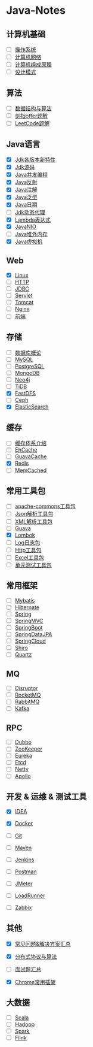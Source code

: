 # Java-Notes

## 计算机基础

- [ ] [操作系统](https://github.com/Rocks526/Java-Notes/blob/master/docs/cs/操作系统.md)
- [ ] [计算机网络](https://github.com/Rocks526/Java-Notes/blob/master/docs/cs/计算机网络.md)
- [ ] [计算机组成原理](https://github.com/Rocks526/Java-Notes/blob/master/docs/cs/计算机组成原理.md)
- [ ] [设计模式](https://github.com/Rocks526/Java-Notes/blob/master/docs/cs/设计模式.md)

## 算法

- [ ] [数据结构与算法](https://github.com/Rocks526/Java-Notes/blob/master/docs/算法/数据结构与算法.md)
- [ ] [剑指offer题解](https://github.com/Rocks526/Java-Notes/blob/master/docs/算法/剑指offer题解.md)
- [ ] [LeetCode题解](https://github.com/Rocks526/Java-Notes/blob/master/docs/算法/LeetCode题解.md)

## Java语言

- [x] [Jdk各版本新特性](https://github.com/Rocks526/Java-Notes/blob/master/docs/Java/Jdk各版本新特性.md)
- [x] [Jdk源码](https://github.com/Rocks526/Jdk8-Notes)
- [x] [Java并发编程](https://github.com/Rocks526/Java-Notes/blob/master/docs/Java/Java并发编程.md)
- [x] [Java反射](https://github.com/Rocks526/Java-Notes/blob/master/docs/Java/Java反射.md)
- [x] [Java注解](https://github.com/Rocks526/Java-Notes/blob/master/docs/Java/Java注解.md)
- [x] [Java泛型](https://github.com/Rocks526/Java-Notes/blob/master/docs/Java/Java泛型.md)
- [x] [Java日期](https://github.com/Rocks526/Java-Notes/blob/master/docs/Java/Java日期.md)
- [ ] [Jdk动态代理](https://github.com/Rocks526/Java-Notes/blob/master/docs/Java/Jdk动态代理.md)
- [x] [Lambda表达式](https://github.com/Rocks526/Java-Notes/blob/master/docs/Java/Lambda.md)
- [x] [JavaNIO](https://github.com/Rocks526/Java-Notes/blob/master/docs/Java/JavaNIO.md)
- [ ] [Java堆外内存](https://github.com/Rocks526/Java-Notes/blob/master/docs/Java/Java堆外内存.md)
- [x] [Java虚拟机](https://github.com/Rocks526/Java-Notes/blob/master/docs/Java/Java虚拟机.md)

## Web

- [x] [Linux](https://github.com/Rocks526/Java-Notes/blob/master/docs/web/Linux.md)
- [ ] [HTTP](https://github.com/Rocks526/Java-Notes/blob/master/docs/web/HTTP.md)
- [ ] [JDBC](https://github.com/Rocks526/Java-Notes/blob/master/docs/web/JDBC.md)
- [ ] [Servlet](https://github.com/Rocks526/Java-Notes/blob/master/docs/web/Servlet.md)
- [ ] [Tomcat](https://github.com/Rocks526/Java-Notes/blob/master/docs/web/Tomcat.md)
- [ ] [Nginx](https://github.com/Rocks526/Java-Notes/blob/master/docs/web/Nginx.md)
- [ ] [前端](https://github.com/Rocks526/Java-Notes/blob/master/docs/web/前端.md)

## 存储

- [ ] [数据库概论](https://github.com/Rocks526/Java-Notes/blob/master/docs/存储/数据库概论.md)
- [ ] [MySQL](https://github.com/Rocks526/Java-Notes/blob/master/docs/存储/MySQL.md)
- [ ] [PostgreSQL](https://github.com/Rocks526/Java-Notes/blob/master/docs/存储/PostgreSQL.md)
- [ ] [MongoDB](https://github.com/Rocks526/Java-Notes/blob/master/docs/存储/MongoDB.md)
- [ ] [Neo4j](https://github.com/Rocks526/Java-Notes/blob/master/docs/存储/Neo4j.md)
- [ ] [TiDB](https://github.com/Rocks526/Java-Notes/blob/master/docs/存储/TiDB.md)
- [x] [FastDFS](https://github.com/Rocks526/Java-Notes/blob/master/docs/存储/FastDFS.md)
- [ ] [Ceph](https://github.com/Rocks526/Java-Notes/blob/master/docs/存储/Ceph.md)
- [x] [ElasticSearch](https://github.com/Rocks526/Java-Notes/blob/master/docs/存储/ElasticSearch.md)

## 缓存

- [ ] [缓存体系介绍](https://github.com/Rocks526/Java-Notes/blob/master/docs/缓存/缓存体系介绍.md)
- [ ] [EhCache](https://github.com/Rocks526/Java-Notes/blob/master/docs/存储/EhCache.md)
- [ ] [GuavaCache](https://github.com/Rocks526/Java-Notes/blob/master/docs/存储/GuavaCache.md)
- [x] [Redis](https://github.com/Rocks526/Java-Notes/blob/master/docs/存储/Redis.md)
- [ ] [MemCached](https://github.com/Rocks526/Java-Notes/blob/master/docs/存储/MemCached.md)

## 常用工具包

- [ ] [apache-commons工具包](https://github.com/Rocks526/Java-Notes/blob/master/docs/常用工具包/apache-commons工具包.md)
- [ ] [Json解析工具包](https://github.com/Rocks526/Java-Notes/blob/master/docs/常用工具包/Json解析工具包.md)
- [ ] [XML解析工具包](https://github.com/Rocks526/Java-Notes/blob/master/docs/常用工具包/XML解析工具包.md)
- [ ] [Guava](https://github.com/Rocks526/Java-Notes/blob/master/docs/常用工具包/Guava.md)
- [x] [Lombok](https://github.com/Rocks526/Java-Notes/blob/master/docs/常用工具包/Lombok.md)
- [ ] [Log日志包](https://github.com/Rocks526/Java-Notes/blob/master/docs/常用工具包/Log日志包.md)
- [ ] [Http工具包](https://github.com/Rocks526/Java-Notes/blob/master/docs/常用工具包/Http工具包.md)
- [ ] [Excel工具包](https://github.com/Rocks526/Java-Notes/blob/master/docs/常用工具包/Excel工具包.md)
- [ ] [单元测试工具包](https://github.com/Rocks526/Java-Notes/blob/master/docs/常用工具包/UnitTest工具包.md)

## 常用框架

- [ ] [Mybatis](https://github.com/Rocks526/Java-Notes/blob/master/docs/常用框架/Mybatis.md)
- [ ] [Hibernate](https://github.com/Rocks526/Java-Notes/blob/master/docs/常用框架/Hibernate.md)
- [ ] [Spring](https://github.com/Rocks526/Java-Notes/blob/master/docs/常用框架/Spring.md)
- [ ] [SpringMVC](https://github.com/Rocks526/Java-Notes/blob/master/docs/常用框架/SpringMVC.md)
- [ ] [SpringBoot](https://github.com/Rocks526/Java-Notes/blob/master/docs/常用框架/SpringBoot.md)
- [ ] [SpringDataJPA](https://github.com/Rocks526/Java-Notes/blob/master/docs/常用框架/SpringDataJPA.md)
- [ ] [SpringCloud](https://github.com/Rocks526/Java-Notes/blob/master/docs/常用框架/SpringCloud.md)
- [ ] [Shiro](https://github.com/Rocks526/Java-Notes/blob/master/docs/常用框架/Shiro.md)
- [ ] [Quartz](https://github.com/Rocks526/Java-Notes/blob/master/docs/常用框架/Quartz.md)

## MQ

- [ ] [Disruptor](https://github.com/Rocks526/Java-Notes/blob/master/docs/MQ/Disruptor.md)
- [ ] [RocketMQ](https://github.com/Rocks526/Java-Notes/blob/master/docs/MQ/RocketMQ.md)
- [ ] [RabbitMQ](https://github.com/Rocks526/Java-Notes/blob/master/docs/MQ/RabbitMQ.md)
- [ ] [Kafka](https://github.com/Rocks526/Java-Notes/blob/master/docs/MQ/Kafka.md)

## RPC

- [ ] [Dubbo](https://github.com/Rocks526/Java-Notes/blob/master/docs/RPC/Dubbo.md)
- [ ] [ZooKeeper](https://github.com/Rocks526/Java-Notes/blob/master/docs/RPC/ZooKeeper.md)
- [ ] [Eureka](https://github.com/Rocks526/Java-Notes/blob/master/docs/RPC/Eureka.md)
- [ ] [Etcd](https://github.com/Rocks526/Java-Notes/blob/master/docs/RPC/etcd.md)
- [ ] [Netty](https://github.com/Rocks526/Java-Notes/blob/master/docs/RPC/Netty.md)
- [ ] [Apollo](https://github.com/Rocks526/Java-Notes/blob/master/docs/RPC/Apoll.md)

## 开发 & 运维 & 测试工具

- [x] [IDEA](https://github.com/Rocks526/Java-Notes/blob/master/docs/常用工具/IDEA.md)
- [x] [Docker](https://github.com/Rocks526/Java-Notes/blob/master/docs/常用工具/Docker.md)
- [ ] [Git](https://github.com/Rocks526/Java-Notes/blob/master/docs/常用工具/Git.md)
- [ ] [Maven](https://github.com/Rocks526/Java-Notes/blob/master/docs/常用工具/Maven.md)
- [ ] [Jenkins](https://github.com/Rocks526/Java-Notes/blob/master/docs/常用工具/Jekins.md)
- [ ] [Postman](https://github.com/Rocks526/Java-Notes/blob/master/docs/常用工具/Postman.md)
- [ ] [JMeter](https://github.com/Rocks526/Java-Notes/blob/master/docs/常用工具/JMeter.md)
- [ ] [LoadRunner](https://github.com/Rocks526/Java-Notes/blob/master/docs/常用工具/LoadRunner.md)
- [ ] [Zabbix](https://github.com/Rocks526/Java-Notes/blob/master/docs/常用工具/Zabbix.md)


## 其他

- [x] [常见问题&解决方案汇总](https://github.com/Rocks526/Java-Notes/blob/master/docs/其他/常见问题&解决方案汇总.md)
- [x] [分布式协议与算法](https://github.com/Rocks526/Java-Notes/blob/master/docs/其他/分布式协议与算法.md)
- [ ] [面试题汇总](https://github.com/Rocks526/Java-Notes/blob/master/docs/其他/面试题汇总.md)
- [x] [Chrome常用插架](https://github.com/Rocks526/Java-Notes/blob/master/docs/其他/Chrome常用插架.md)


## 大数据

- [ ] [Scala](https://github.com/Rocks526/Java-Notes/blob/master/docs/大数据/Scala.md)
- [ ] [Hadoop](https://github.com/Rocks526/Java-Notes/blob/master/docs/大数据/Hadoop.md)
- [ ] [Spark](https://github.com/Rocks526/Java-Notes/blob/master/docs/大数据/Spark.md)
- [ ] [Flink](https://github.com/Rocks526/Java-Notes/blob/master/docs/大数据/Flink.md)